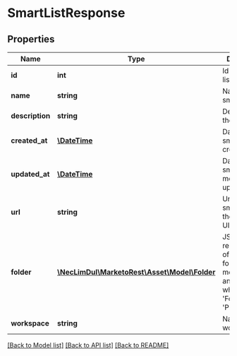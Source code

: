 # SmartListResponse

## Properties

Name | Type | Description | Notes
------------ | ------------- | ------------- | -------------
**id** | **int** | Id of the smart list | 
**name** | **string** | Name of the smart list | 
**description** | **string** | Description of the smart list | 
**created_at** | [**\DateTime**](\DateTime.md) | Datetime the smart list was created | 
**updated_at** | [**\DateTime**](\DateTime.md) | Datetime the smart list was most recently updated | 
**url** | **string** | Url of the smart list in the Marketo UI | 
**folder** | [**\NecLimDul\MarketoRest\Asset\Model\Folder**](Folder.md) | JSON representation of parent folder, with members &#39;id&#39;, and &#39;type&#39; which may be &#39;Folder&#39; or &#39;Program&#39; | 
**workspace** | **string** | Name of the workspace | 

[[Back to Model list]](../README.md#documentation-for-models) [[Back to API list]](../README.md#documentation-for-api-endpoints) [[Back to README]](../README.md)

